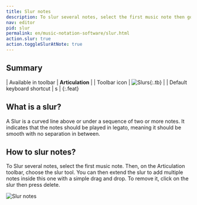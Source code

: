 ```yaml
---
title: Slur notes
description: To slur several notes, select the first music note then go to the articulations toolbar and choose the slur tool. You can then extend the slur to add multiple notes inside this one with a simple drag and drop.
nav: editor
pid: slur
permalink: en/music-notation-software/slur.html
action.slur: true
action.toggleSlurAtNote: true
---
```


## Summary

| Available in toolbar | **Articulation** |
| Toolbar icon | ![Slurs](https://prod.flat-cdn.com/img/icons/editorActions/slurs.svg){:.tb} |
| Default keyboard shortcut |  <span class="kb-container"><span class="kb">s</span></span> |
{:.feat}

## What is a slur?

A Slur is a curved line above or under a sequence of two or more notes. It indicates that the notes should be played in legato, meaning it should be smooth with no separation in between. 

## How to slur notes?

To Slur several notes, select the first music note. Then, on the Articulation toolbar, choose the slur tool. You can then extend the slur to add multiple notes inside this one with a simple drag and drop. To remove it, click on the slur then press delete.

![Slur notes](/help/assets/img/editor/slurs.gif)
